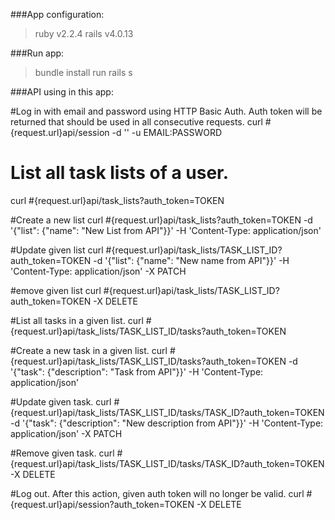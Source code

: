 ###App configuration:
> ruby v2.2.4 
> rails v4.0.13

###Run app:
> bundle install 
> run rails s 

###API using in this app:

#Log in with email and password using HTTP Basic Auth. Auth token will be returned that should be used in all consecutive requests.
curl #{request.url}api/session -d '' -u EMAIL:PASSWORD

# List all task lists of a user.
curl #{request.url}api/task_lists?auth_token=TOKEN

#Create a new list
curl #{request.url}api/task_lists?auth_token=TOKEN -d '{"list": {"name": "New List from API"}}' -H 'Content-Type: application/json'

#Update given list
curl #{request.url}api/task_lists/TASK_LIST_ID?auth_token=TOKEN -d '{"list": {"name": "New name from API"}}' -H 'Content-Type: application/json' -X PATCH

#emove given list
curl #{request.url}api/task_lists/TASK_LIST_ID?auth_token=TOKEN -X DELETE

#List all tasks in a given list.
curl #{request.url}api/task_lists/TASK_LIST_ID/tasks?auth_token=TOKEN

#Create a new task in a given list.
curl #{request.url}api/task_lists/TASK_LIST_ID/tasks?auth_token=TOKEN -d '{"task": {"description": "Task from API"}}' -H 'Content-Type: application/json'

#Update given task.
curl #{request.url}api/task_lists/TASK_LIST_ID/tasks/TASK_ID?auth_token=TOKEN -d '{"task": {"description": "New description from API"}}' -H 'Content-Type: application/json' -X PATCH

#Remove given task.
curl #{request.url}api/task_lists/TASK_LIST_ID/tasks/TASK_ID?auth_token=TOKEN -X DELETE

#Log out. After this action, given auth token will no longer be valid.
curl #{request.url}api/session?auth_token=TOKEN -X DELETE
